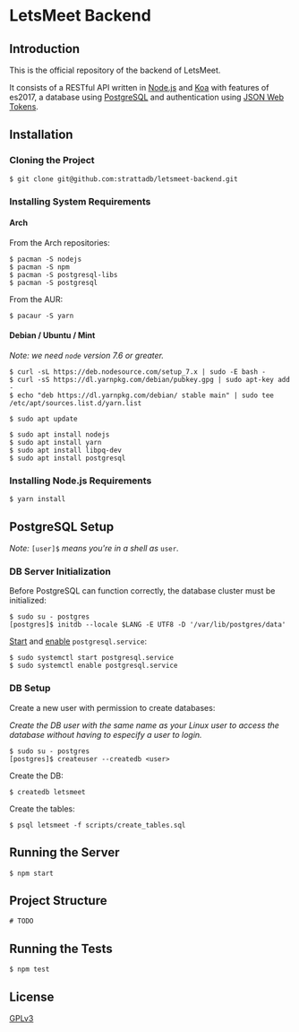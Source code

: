 # LetsMeet Backend

## Introduction

This is the official repository of the backend of LetsMeet.

It consists of a RESTful API written in [Node.js](https://nodejs.org/en/)
and [Koa](http://koajs.com/) with features of es2017,
a database using [PostgreSQL](https://www.postgresql.org/) and
authentication using [JSON Web Tokens](https://jwt.io/).

## Installation

### Cloning the Project

```shell
$ git clone git@github.com:strattadb/letsmeet-backend.git
```

### Installing System Requirements

#### Arch

From the Arch repositories:

```shell
$ pacman -S nodejs
$ pacman -S npm
$ pacman -S postgresql-libs
$ pacman -S postgresql
```

From the AUR:

```shell
$ pacaur -S yarn
```

#### Debian / Ubuntu / Mint

*Note: we need `node` version 7.6 or greater.*

```shell
$ curl -sL https://deb.nodesource.com/setup_7.x | sudo -E bash -
$ curl -sS https://dl.yarnpkg.com/debian/pubkey.gpg | sudo apt-key add -
$ echo "deb https://dl.yarnpkg.com/debian/ stable main" | sudo tee /etc/apt/sources.list.d/yarn.list

$ sudo apt update

$ sudo apt install nodejs
$ sudo apt install yarn
$ sudo apt install libpq-dev
$ sudo apt install postgresql
```

### Installing Node.js Requirements

```shell
$ yarn install
```

## PostgreSQL Setup

*Note:* `[user]$` *means you're in a shell as* `user`*.*

### DB Server Initialization

Before PostgreSQL can function correctly, the database cluster
must be initialized:

```shell
$ sudo su - postgres
[postgres]$ initdb --locale $LANG -E UTF8 -D '/var/lib/postgres/data'
```

[Start](https://wiki.archlinux.org/index.php/Systemd) and
[enable](https://wiki.archlinux.org/index.php/Systemd) `postgresql.service`:

```shell
$ sudo systemctl start postgresql.service
$ sudo systemctl enable postgresql.service
```

### DB Setup

Create a new user with permission to create databases:

*Create the DB user with the same name as your Linux user to access the database
without having to especify a user to login.*

```shell
$ sudo su - postgres
[postgres]$ createuser --createdb <user>
```

Create the DB:

```shell
$ createdb letsmeet
```

Create the tables:

```shell
$ psql letsmeet -f scripts/create_tables.sql
```

## Running the Server

```shell
$ npm start
```

## Project Structure

```shell
# TODO
```

## Running the Tests

```shell
$ npm test
```

## License

[GPLv3](https://www.gnu.org/licenses/gpl-3.0.en.html)
